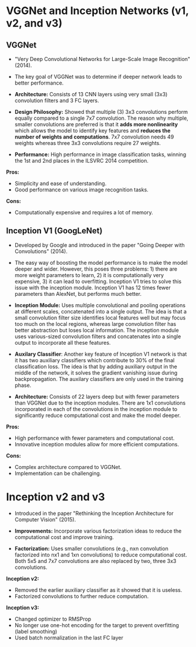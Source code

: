 # VGGNet and Inception Networks (v1, v2, and v3)

## VGGNet

- "Very Deep Convolutional Networks for Large-Scale Image Recognition" (2014).
- The key goal of VGGNet was to determine if deeper network leads to better performance.

- **Architecture:** Consists of 13 CNN layers using very small (3x3) convolution filters and 3 FC layers.
- **Design Philosophy:** Showed that multiple (3) 3x3 convolutions perform equally compared to a single 7x7 convolution. The reason why multiple, smaller convolutions are preferred is that it **adds more nonlinearity** which allows the model to identify key features and **reduces the number of weights and computations**. 7x7 convolution needs 49 weights whereas three 3x3 convolutions require 27 weights.
- **Performance:** High performance in image classification tasks, winning the 1st and 2nd places in the ILSVRC 2014 competition.

**Pros:**

- Simplicity and ease of understanding.
- Good performance on various image recognition tasks.

**Cons:**

- Computationally expensive and requires a lot of memory.

  

## Inception V1 (GoogLeNet)

- Developed by Google and introduced in the paper "Going Deeper with Convolutions" (2014).
- The easy way of boosting the model performance is to make the model deeper and wider. However, this poses three problems: 1) there are more weight parameters to learn, 2) it is computationally very expensive, 3) it can lead to overfitting. Inception V1 tries to solve this issue with the inception module. Inception V1 has 12 times fewer parameters than AlexNet, but performs much better. 

- **Inception Module:** Uses multiple convolutional and pooling operations at different scales, concatenated into a single output. The idea is that a small convolution filter size identifies local features well but may focus too much on the local regions, whereas large convolution filter has better abstraction but loses local information. The inception module uses various-sized convolution filters and concatenates into a single output to incorporate all these features.
- **Auxilary Classifier**: Another key feature of Inception V1 network is that it has two auxiliary classifiers which contribute to 30% of the final classification loss. The idea is that by adding auxiliary output in the middle of the network, it solves the gradient vanishing issue during backpropagation. The auxilary classifiers are only used in the training phase.
- **Architecture:** Consists of 22 layers deep but with fewer parameters than VGGNet due to the inception modules. There are 1x1 convolutions incorporated in each of the convolutions in the inception module to significantly reduce computational cost and make the model deeper.

**Pros:**

- High performance with fewer parameters and computational cost.
- Innovative inception modules allow for more efficient computations.

**Cons:**

- Complex architecture compared to VGGNet.
- Implementation can be challenging.

# Inception v2 and v3

- Introduced in the paper "Rethinking the Inception Architecture for Computer Vision" (2015).

- **Improvements:** Incorporate various factorization ideas to reduce the computational cost and improve training.
- **Factorization:** Uses smaller convolutions (e.g., nxn convolution factorized into nx1 and 1xn convolutions) to reduce computational cost. Both 5x5 and 7x7 convolutions are also replaced by two, three 3x3 convolutions.

**Inception v2:**

- Removed the earlier auxiliary classifier as it showed that it is useless.
- Factorized convolutions to further reduce computation.

**Inception v3:**

- Changed optimizer to RMSProp
- No longer use one-hot encoding for the target to prevent overfitting (label smoothing)
- Used batch normalization in the last FC layer